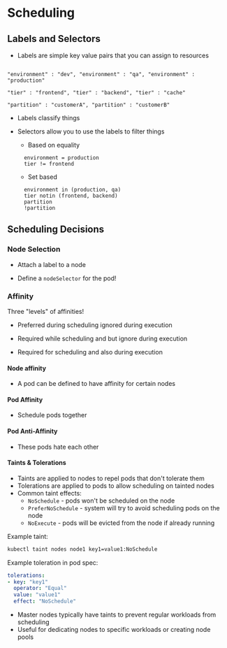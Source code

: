 # Scheduling

## Labels and Selectors

- Labels are simple key value pairs that you can assign to resources

```

"environment" : "dev", "environment" : "qa", "environment" : "production"

"tier" : "frontend", "tier" : "backend", "tier" : "cache"

"partition" : "customerA", "partition" : "customerB"

```

- Labels classify things

- Selectors allow you to use the labels to filter things

  - Based on equality
  ```
    environment = production
    tier != frontend
  ```

  - Set based
  ```
    environment in (production, qa)
    tier notin (frontend, backend)
    partition
    !partition
  ```

## Scheduling Decisions


### Node Selection

- Attach a label to a node

- Define a `nodeSelector` for the pod!

### Affinity

Three "levels" of affinities!

- Preferred during scheduling ignored during execution

- Required while scheduling and but ignore during execution

- Required for scheduling and also during execution

#### Node affinity

- A pod can be defined to have affinity for certain nodes

#### Pod Affinity

- Schedule pods together

#### Pod Anti-Affinity

- These pods hate each other

#### Taints & Tolerations

- Taints are applied to nodes to repel pods that don't tolerate them
- Tolerations are applied to pods to allow scheduling on tainted nodes
- Common taint effects:
  - `NoSchedule` - pods won't be scheduled on the node
  - `PreferNoSchedule` - system will try to avoid scheduling pods on the node
  - `NoExecute` - pods will be evicted from the node if already running

Example taint:
```bash
kubectl taint nodes node1 key1=value1:NoSchedule
```

Example toleration in pod spec:
```yaml
tolerations:
- key: "key1"
  operator: "Equal"
  value: "value1"
  effect: "NoSchedule"
```

- Master nodes typically have taints to prevent regular workloads from scheduling
- Useful for dedicating nodes to specific workloads or creating node pools